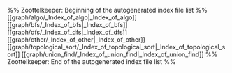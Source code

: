 %% Zoottelkeeper: Beginning of the autogenerated index file list  %%
 [[graph/algo/_Index_of_algo|_Index_of_algo]]
 [[graph/bfs/_Index_of_bfs|_Index_of_bfs]]
 [[graph/dfs/_Index_of_dfs|_Index_of_dfs]]
 [[graph/other/_Index_of_other|_Index_of_other]]
 [[graph/topological_sort/_Index_of_topological_sort|_Index_of_topological_sort]]
 [[graph/union_find/_Index_of_union_find|_Index_of_union_find]]
%% Zoottelkeeper: End of the autogenerated index file list  %%

